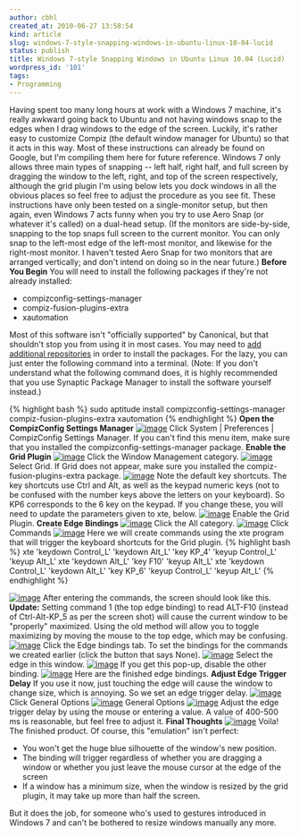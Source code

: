 ```yaml
---
author: cbhl
created_at: 2010-06-27 13:58:54
kind: article
slug: windows-7-style-snapping-windows-in-ubuntu-linux-10-04-lucid
status: publish
title: Windows 7-style Snapping Windows in Ubuntu Linux 10.04 (Lucid)
wordpress_id: '101'
tags:
- Programming
---
```


Having spent too many long hours at work with a Windows 7 machine, it's
really awkward going back to Ubuntu and not having windows snap to the
edges when I drag windows to the edge of the screen. Luckily, it's
rather easy to customize Compiz (the default window manager for Ubuntu)
so that it acts in this way. Most of these instructions can already be
found on Google, but I'm compiling them here for future reference.
Windows 7 only allows three main types of snapping -- left half, right
half, and full screen by dragging the window to the left, right, and top
of the screen respectively, although the grid plugin I'm using below
lets you dock windows in all the obvious places so feel free to adjust
the procedure as you see fit. These instructions have only been tested
on a single-monitor setup, but then again, even Windows 7 acts funny
when you try to use Aero Snap (or whatever it's called) on a dual-head
setup. (If the monitors are side-by-side, snapping to the top snaps full
screen to the current monitor. You can only snap to the left-most edge
of the left-most monitor, and likewise for the right-most monitor. I
haven't tested Aero Snap for two monitors that are arranged vertically;
and don't intend on doing so in the near future.) **Before You Begin**
You will need to install the following packages if they're not already
installed:
-   compizconfig-settings-manager
-   compiz-fusion-plugins-extra
-   xautomation

Most of this software isn't "officially supported" by Canonical, but
that shouldn't stop you from using it in most cases. You may need to
[add additional
repositories](https://help.ubuntu.com/community/Repositories/Ubuntu) in
order to install the packages. For the lazy, you can just enter the
following command into a terminal. (Note: If you don't understand what
the following command does, it is highly recommended that you use
Synaptic Package Manager to install the software yourself instead.)

{% highlight bash %}
sudo aptitude install compizconfig-settings-manager
compiz-fusion-plugins-extra xautomation
{% endhighlight %}
 **Open the CompizConfig
Settings Manager**
[![image](http://images.azuresky.ca/blog/wp-content/uploads/2010/06/Screenshot-300x110.png "Click System | Preferences | CompizConfig Settings Manager")](http://images.azuresky.ca/blog/wp-content/uploads/2010/06/Screenshot.png)
Click System | Preferences | CompizConfig Settings Manager. If you can't
find this menu item, make sure that you installed the
compizconfig-settings-manager package. **Enable the Grid Plugin**
[![image](http://images.azuresky.ca/blog/wp-content/uploads/2010/06/Screenshot-2-300x191.png "Click the Window Management category")](http://images.azuresky.ca/blog/wp-content/uploads/2010/06/Screenshot-2.png)
Click the Window Management category.
[![image](http://images.azuresky.ca/blog/wp-content/uploads/2010/06/Screenshot-4-300x55.png "Select Grid")](http://images.azuresky.ca/blog/wp-content/uploads/2010/06/Screenshot-4.png)
Select Grid. If Grid does not appear, make sure you installed the
compiz-fusion-plugins-extra package.
[![image](http://images.azuresky.ca/blog/wp-content/uploads/2010/06/Screenshot-5-300x186.png "Note default key shortcuts (e.g Ctrl+Alt+KP6)")](http://images.azuresky.ca/blog/wp-content/uploads/2010/06/Screenshot-5.png)
Note the default key shortcuts. The key shortcuts use Ctrl and Alt, as
well as the keypad numeric keys (not to be confused with the number keys
above the letters on your keyboard). So KP6 corresponds to the 6 key on
the keypad. If you change these, you will need to update the parameters
given to xte, below.
[![image](http://images.azuresky.ca/blog/wp-content/uploads/2010/06/Screenshot-6.png "Enable the Grid Plugin")](http://images.azuresky.ca/blog/wp-content/uploads/2010/06/Screenshot-6.png)
Enable the Grid Plugin. **Create Edge Bindings**
[![image](http://images.azuresky.ca/blog/wp-content/uploads/2010/06/Screenshot-71-300x59.png "Click the All category")](http://images.azuresky.ca/blog/wp-content/uploads/2010/06/Screenshot-71.png)
Click the All category.
[![image](http://images.azuresky.ca/blog/wp-content/uploads/2010/06/Screenshot-8-300x76.png "Click Commands")](http://images.azuresky.ca/blog/wp-content/uploads/2010/06/Screenshot-8.png)
Click Commands
[![image](http://images.azuresky.ca/blog/wp-content/uploads/2010/06/Screenshot-11-300x147.png "Here we will create commands using the xte program that will trigger the keyboard shortcuts for the Grid plugin")](http://images.azuresky.ca/blog/wp-content/uploads/2010/06/Screenshot-11.png)
Here we will create commands using the xte program that will trigger the
keyboard shortcuts for the Grid plugin. 
{% highlight bash %}
xte 'keydown Control\_L'
'keydown Alt\_L' 'key KP\_4' 'keyup Control\_L' 'keyup Alt\_L' xte
'keydown Alt\_L' 'key F10' 'keyup Alt\_L' xte 'keydown Control\_L'
'keydown Alt\_L' 'key KP\_6' 'keyup Control\_L' 'keyup Alt\_L'
{% endhighlight %}

[![image](http://images.azuresky.ca/blog/wp-content/uploads/2010/06/Screenshot-12c-300x175.png "After Entering the Commands")](http://images.azuresky.ca/blog/wp-content/uploads/2010/06/Screenshot-12c.png)
After entering the commands, the screen should look like this.
**Update:** Setting command 1 (the top edge binding) to read ALT-F10
(instead of Ctrl-Alt-KP\_5 as per the screen shot) will cause the
current window to be "properly" maximized. Using the old method will
allow you to toggle maximizing by moving the mouse to the top edge,
which may be confusing.
[![image](http://images.azuresky.ca/blog/wp-content/uploads/2010/06/Screenshot-13-300x170.png "Click the Edge bindings tab")](http://images.azuresky.ca/blog/wp-content/uploads/2010/06/Screenshot-13.png)
Click the Edge bindings tab. To set the bindings for the commands we
created earlier (click the button that says None).
[![image](http://images.azuresky.ca/blog/wp-content/uploads/2010/06/Screenshot-15.png "Select the edge in this window")](http://images.azuresky.ca/blog/wp-content/uploads/2010/06/Screenshot-15.png)
Select the edge in this window.
[![image](http://images.azuresky.ca/blog/wp-content/uploads/2010/06/Screenshot-16-300x85.png "If you get this pop-up, disable the other binding")](http://images.azuresky.ca/blog/wp-content/uploads/2010/06/Screenshot-16.png)
If you get this pop-up, disable the other binding.
[![image](http://images.azuresky.ca/blog/wp-content/uploads/2010/06/Screenshot-21.png "Finished edge bindings")](http://images.azuresky.ca/blog/wp-content/uploads/2010/06/Screenshot-21.png)
Here are the finished edge bindings. **Adjust Edge Trigger Delay** If
you use it now, just touching the edge will cause the window to change
size, which is annoying. So we set an edge trigger delay.
[![image](http://images.azuresky.ca/blog/wp-content/uploads/2010/06/Screenshot-22-300x58.png "Click General Options")](http://images.azuresky.ca/blog/wp-content/uploads/2010/06/Screenshot-22.png)
Click General Options
[![image](http://images.azuresky.ca/blog/wp-content/uploads/2010/06/Screenshot-23-300x233.png "General Options")](http://images.azuresky.ca/blog/wp-content/uploads/2010/06/Screenshot-23.png)
General Options
[![image](http://images.azuresky.ca/blog/wp-content/uploads/2010/06/Screenshot-24.png "Adjust the edge trigger delay")](http://images.azuresky.ca/blog/wp-content/uploads/2010/06/Screenshot-24.png)
Adjust the edge trigger delay by using the mouse or entering a value. A
value of 400-500 ms is reasonable, but feel free to adjust it. **Final
Thoughts**
[![image](http://images.azuresky.ca/blog/wp-content/uploads/2010/06/Screenshot-25.png "Voila")](http://images.azuresky.ca/blog/wp-content/uploads/2010/06/Screenshot-25.png)
Voila! The finished product. Of course, this "emulation" isn't perfect:
-   You won't get the huge blue silhouette of the window's new position.
-   The binding will trigger regardless of whether you are dragging a
    window or whether you just leave the mouse cursor at the edge of the
    screen
-   If a window has a minimum size, when the window is resized by the
    grid plugin, it may take up more than half the screen.

But it does the job, for someone who's used to gestures introduced in
Windows 7 and can't be bothered to resize windows manually any more.
